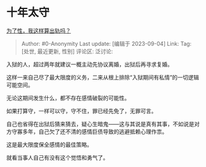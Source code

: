 # 十年太守
[为了性，我这样算出轨吗？](https://www.zhihu.com/question/604911387/answer/3195746410)

> Author: #0-Anonymity
> Last update: [编辑于 2023-09-04]
> Link:
> Tag: [处世, 最近更新, 性别]
> 评论区:
> 泛讨论:

入狱的人，超过两年就建议一概主动先协议离婚，出狱后再寻求复婚。

这样一来自己尽了最大限度的义务，二来从根上排除“入狱期间有私情”的一切逻辑可能空间。

无论这期间发生什么，都不存在感情破裂的可能性。

如果打算守，一样可以守，守不住，罪已经先免了，无罪可言。

自己也省得在出狱后猜来猜去，疑心生暗鬼——这与其说是真有其事，不如说是对方守寡多年，自己欠了还不清的感情巨债导致的逃避抵赖心理作祟。

这是最大限度保全感情的最佳策略。

就看当事人自己有没有这个觉悟和勇气了。